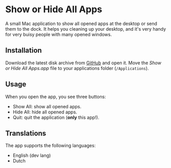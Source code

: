 # Show or Hide All Apps

A small Mac application to show all opened apps at the desktop or send them to the dock. It helps you cleaning up your desktop, and it's very handy for very buisy people with many opened windows.

## Installation

Download the latest disk archive from [GitHub](https://github.com/garraflavatra/show-hide-apps/releases/latest) and open it. Move the *Show or Hide All Apps.app* file to your applications folder (`/Applications`).

## Usage

When you open the app, you see three buttons:

- Show All: show all opened apps.
- Hide All: hide all opened apps.
- Quit: quit the application (**only** this app!).

## Translations

The app supports the following languages:

- English (dev lang)
- Dutch
